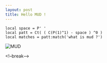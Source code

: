 ```yaml
---
layout: post
title: Hello MUD !
---
```

```
local space = P' '
local patt = Ct( ( C(P(1)^1) - space ) ^0 ) 
local matches = patt:match('what is mud ?')
```

![MUD](https://unsplash.it/600/400/?random)

<!–break–>
